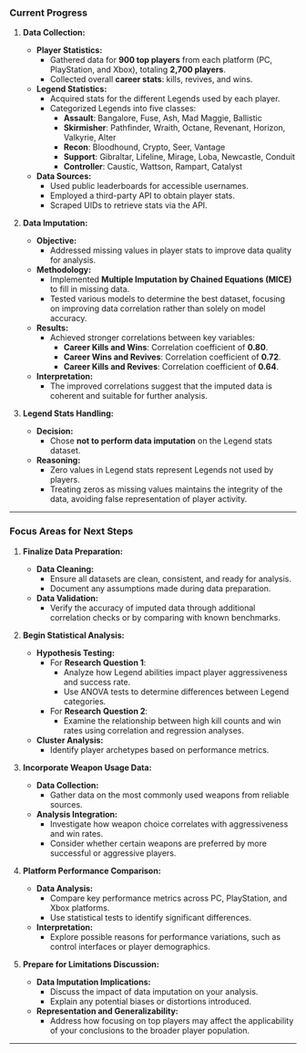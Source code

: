 
### **Current Progress**

1. **Data Collection:**

   - **Player Statistics:**
     - Gathered data for **900 top players** from each platform (PC, PlayStation, and Xbox), totaling **2,700 players**.
     - Collected overall **career stats**: kills, revives, and wins.
   - **Legend Statistics:**
     - Acquired stats for the different Legends used by each player.
     - Categorized Legends into five classes:
       - **Assault**: Bangalore, Fuse, Ash, Mad Maggie, Ballistic
       - **Skirmisher**: Pathfinder, Wraith, Octane, Revenant, Horizon, Valkyrie, Alter
       - **Recon**: Bloodhound, Crypto, Seer, Vantage
       - **Support**: Gibraltar, Lifeline, Mirage, Loba, Newcastle, Conduit
       - **Controller**: Caustic, Wattson, Rampart, Catalyst
   - **Data Sources:**
     - Used public leaderboards for accessible usernames.
     - Employed a third-party API to obtain player stats.
     - Scraped UIDs to retrieve stats via the API.

2. **Data Imputation:**

   - **Objective:**
     - Addressed missing values in player stats to improve data quality for analysis.
   - **Methodology:**
     - Implemented **Multiple Imputation by Chained Equations (MICE)** to fill in missing data.
     - Tested various models to determine the best dataset, focusing on improving data correlation rather than solely on model accuracy.
   - **Results:**
     - Achieved stronger correlations between key variables:
       - **Career Kills and Wins**: Correlation coefficient of **0.80**.
       - **Career Wins and Revives**: Correlation coefficient of **0.72**.
       - **Career Kills and Revives**: Correlation coefficient of **0.64**.
   - **Interpretation:**
     - The improved correlations suggest that the imputed data is coherent and suitable for further analysis.

3. **Legend Stats Handling:**

   - **Decision:**
     - Chose **not to perform data imputation** on the Legend stats dataset.
   - **Reasoning:**
     - Zero values in Legend stats represent Legends not used by players.
     - Treating zeros as missing values maintains the integrity of the data, avoiding false representation of player activity.

---

### **Focus Areas for Next Steps**

1. **Finalize Data Preparation:**

   - **Data Cleaning:**
     - Ensure all datasets are clean, consistent, and ready for analysis.
     - Document any assumptions made during data preparation.
   - **Data Validation:**
     - Verify the accuracy of imputed data through additional correlation checks or by comparing with known benchmarks.

2. **Begin Statistical Analysis:**

   - **Hypothesis Testing:**
     - For **Research Question 1**:
       - Analyze how Legend abilities impact player aggressiveness and success rate.
       - Use ANOVA tests to determine differences between Legend categories.
     - For **Research Question 2**:
       - Examine the relationship between high kill counts and win rates using correlation and regression analyses.
   - **Cluster Analysis:**
     - Identify player archetypes based on performance metrics.

3. **Incorporate Weapon Usage Data:**

   - **Data Collection:**
     - Gather data on the most commonly used weapons from reliable sources.
   - **Analysis Integration:**
     - Investigate how weapon choice correlates with aggressiveness and win rates.
     - Consider whether certain weapons are preferred by more successful or aggressive players.

4. **Platform Performance Comparison:**

   - **Data Analysis:**
     - Compare key performance metrics across PC, PlayStation, and Xbox platforms.
     - Use statistical tests to identify significant differences.
   - **Interpretation:**
     - Explore possible reasons for performance variations, such as control interfaces or player demographics.

5. **Prepare for Limitations Discussion:**

   - **Data Imputation Implications:**
     - Discuss the impact of data imputation on your analysis.
     - Explain any potential biases or distortions introduced.
   - **Representation and Generalizability:**
     - Address how focusing on top players may affect the applicability of your conclusions to the broader player population.

---